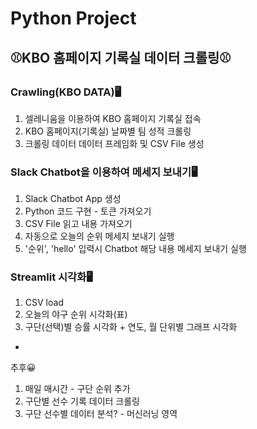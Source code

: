 # Python Project
## ⚾KBO 홈페이지 기록실 데이터 크롤링⚾

### Crawling(KBO DATA)🖥
1. 셀레니움을 이용하여 KBO 홈페이지 기록실 접속
2. KBO 홈페이지(기록실) 날짜별 팀 성적 크롤링
3. 크롤링 데이터 데이터 프레임화 및 CSV File 생성

### Slack Chatbot을 이용하여 메세지 보내기🖥
1. Slack Chatbot App 생성
2. Python 코드 구현 - 토큰 가져오기
3. CSV File 읽고 내용 가져오기
4. 자동으로 오늘의 순위 메세지 보내기 실행
5. '순위', 'hello' 입력시 Chatbot 해당 내용 메세지 보내기 실행

### Streamlit 시각화🖥
1. CSV load
2. 오늘의 야구 순위 시각화(표)
3. 구단(선택)별 승률 시각화 + 연도, 월 단위별 그래프 시각화

+

추후😀
  1. 매일 매시간 - 구단 순위 추가
  2. 구단별 선수 기록 데이터 크롤링
  3. 구단 선수별 데이터 분석? - 머신러닝 영역
